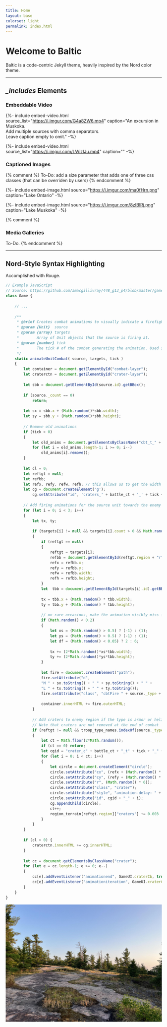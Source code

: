 ```yaml
---
title: Home
layout: base
colorset: light
permalink: index.html
---
```


# Welcome to Baltic

Baltic is a code-centric Jekyll theme, heavily inspired by the Nord color theme.

---

## *\_includes* Elements

### Embeddable **Video**

{%- include embed-video.html 
    source_list="https://i.imgur.com/G4a8ZW6.mp4" 
    caption="An excursion in Muskoka.<br/> Add multiple sources with comma separators.<br/>Leave caption empty to omit." -%}

{%- include embed-video.html 
    source_list="https://i.imgur.com/LWizlJu.mp4" 
    caption="" -%}

### Captioned **Images** 

{% comment %}
To-Do: add a size parameter that adds one of three css classes (that can be overriden by users)
{% endcomment %}

{%- include embed-image.html 
    source="https://i.imgur.com/ma0fHrn.png"
    caption="Lake Ontario" -%}

{%- include embed-image.html 
    source="https://i.imgur.com/8zIBlRj.png"
    caption="Lake Muskoka" -%}

{% comment %}
### Media **Galleries** 
To-Do.
{% endcomment %}

--- 

## **Nord-Style** Syntax Highlighting
Accomplished with Rouge.

```js
// Example JavaScript
// Source: https://github.com/amacgillivray/448_g13_p4/blob/master/game.js#L846
class Game {

    // ... 

    /**
     * @brief Creates combat animations to visually indicate a firefight between the source and target units.
     * @param {Unit}  source 
     * @param {array} targets
     *        Array of Unit objects that the source is firing at. 
     * @param {number} tick
     *        The tick # of the combat generating the animation. Used so that old animations can be removed.
     */
    static animateUnitCombat( source, targets, tick )
    {
        let container = document.getElementById("combat-layer");
        let craterctn = document.getElementById("crater-layer");

        let sbb = document.getElementById(source.id).getBBox();

        if (source._count == 0)
            return;
        
        let sx = sbb.x + (Math.random()*sbb.width);
        let sy = sbb.y + (Math.random()*sbb.height);

        // Remove old animations
        if (tick > 0)
        {
            let old_anims = document.getElementsByClassName("cbt_t_" + (tick-1).toString());
            for (let i = old_anims.length-1; i >= 0; i--)
                old_anims[i].remove();
        }

        let cl = 0;
        let reftgt = null;
        let refbb;
        let refx, refy, refw, refh; // this allows us to get the width and heigh just once, avoiding a reflow/repaint event
        let cg = document.createElement('g');
            cg.setAttribute("id", 'craters_' + battle_ct + '_' + tick + '_' + source.side + '_' + source._type);

        // Add firing animations for the source unit towards the enemy units
        for (let i = 0; i < 3; i++)
        {
            let tx, ty;

            if (targets[i] != null && targets[i].count > 0 && Math.random() > 0.5)
            {
                if (reftgt == null)
                {
                    reftgt = targets[i];
                    refbb = document.getElementById(reftgt.region + "r").getBBox();
                    refx = refbb.x; 
                    refy = refbb.y;
                    refw = refbb.width;
                    refh = refbb.height;
                }
                let  tbb = document.getElementById(targets[i].id).getBBox();

                tx = tbb.x + (Math.random() * tbb.width);
                ty = tbb.y + (Math.random() * tbb.height);

                // on rare occasions, make the animation visibly miss its target
                if (Math.random() < 0.2)
                {
                    let xs = (Math.random() > 0.5) ? (-1) : (1);
                    let ys = (Math.random() > 0.5) ? (-1) : (1);
                    let df = (Math.random() < 0.05) ? 2 : 6;

                    tx += (2*Math.random()*xs*tbb.width);
                    ty += (2*Math.random()*ys*tbb.height);
                }

                let fire = document.createElement("path");
                fire.setAttribute("d", 
                "M " + sx.toString() + " " + sy.toString() + " " + 
                "L " + tx.toString() + " " + ty.toString());
                fire.setAttribute("class", "cbtFire " + source._type + " " + source._side + " cbt_no_" + battle_ct + " cbt_t_" + tick);
                
                container.innerHTML += fire.outerHTML;
            }

            // Add craters to enemy region if the type is armor or helicopter
            // Note that craters are not removed at the end of combat
            if (reftgt != null && troop_type_names.indexOf(source._type) > 0)
            {
                let ct = Math.floor(2*Math.random());
                if (ct == 0) return;
                let cgid = "crater_c" + battle_ct + "_t" + tick + "_" + source._side + "_" + source.type;
                for (let i = 0; i < ct; i++)
                {
                    let circle = document.createElement("circle");
                    circle.setAttribute("cx", (refx + (Math.random() * refw)).toString());
                    circle.setAttribute("cy", (refy + (Math.random() * refh)).toString());
                    circle.setAttribute("r", (Math.random() * 6));
                    circle.setAttribute("class", "crater");
                    circle.setAttribute("style", "animation-delay: " + (0.5*Math.random()) + "s");
                    circle.setAttribute("id", cgid + "_" + i);
                    cg.appendChild(circle);
                    cl++;
                    region_terrain[reftgt.region]["craters"] += 0.003
                }
            }
        }

        if (cl > 0) {
            craterctn.innerHTML += cg.innerHTML;
        }

        let cc = document.getElementsByClassName("crater");
        for (let e = cc.length-1; e >= 0; e--)
        {
            cc[e].addEventListener("animationend", GameUI.craterCb, true);
            cc[e].addEventListener("animationiteration", GameUI.craterCb, true);
        }
    }
}
```

![Up North](./header.jpg)